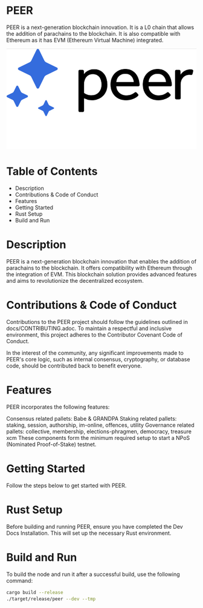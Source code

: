 <h1></p>PEER</code></h1>

PEER is a next-generation blockchain innovation. It is a L0 chain that allows the addition of parachains to the blockchain. It is also compatible with Ethereum as it has EVM (Ethereum Virtual Machine) integrated.

<p align="center">
  <img src="/peer.jpg">
</p>

# Table of Contents
* Description
* Contributions & Code of Conduct
* Features
* Getting Started
* Rust Setup
* Build and Run


# Description
PEER is a next-generation blockchain innovation that enables the addition of parachains to the blockchain. It offers compatibility with Ethereum through the integration of EVM. This blockchain solution provides advanced features and aims to revolutionize the decentralized ecosystem.

# Contributions & Code of Conduct
Contributions to the PEER project should follow the guidelines outlined in docs/CONTRIBUTING.adoc. To maintain a respectful and inclusive environment, this project adheres to the Contributor Covenant Code of Conduct.

In the interest of the community, any significant improvements made to PEER's core logic, such as internal consensus, cryptography, or database code, should be contributed back to benefit everyone.

# Features
PEER incorporates the following features:

Consensus related pallets: Babe & GRANDPA
Staking related pallets: staking, session, authorship, im-online, offences, utility
Governance related pallets: collective, membership, elections-phragmen, democracy, treasure
xcm
These components form the minimum required setup to start a NPoS (Nominated Proof-of-Stake) testnet.

# Getting Started
Follow the steps below to get started with PEER.

# Rust Setup
Before building and running PEER, ensure you have completed the Dev Docs Installation. This will set up the necessary Rust environment.

# Build and Run
To build the node and run it after a successful build, use the following command:

```sh
cargo build --release
./target/release/peer --dev --tmp
